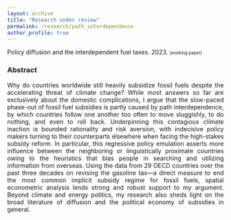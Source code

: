 ```yaml
---
layout: archive
title: "Research under review"
permalink: /research/path_interdependence
author_profile: true
---
```

Policy diffusion and the interdependent fuel taxes. 2023. <a href="/files/path_interdependence.pdf" target="_blank"><i class="fas fa-fw fa-link"></i></a><font size="1">[working paper]</font>

### Abstract
<div style="text-align: justify">
Why do countries worldwide still heavily subsidize fossil fuels despite the accelerating threat of climate change? While most answers so far are exclusively about the domestic complications, I argue that the slow-paced phase-out of fossil fuel subsidies is partly caused by path interdependence, by which countries follow one another too often to move sluggishly, to do nothing, and even to roll back. Underpinning this contagious climate inaction is bounded rationality and risk aversion, with indecisive policy makers turning to their counterparts elsewhere when facing the high-stakes subsidy reform. In particular, this regressive policy emulation asserts more influence between the neighboring or linguistically proximate countries owing to the heuristics that bias people in searching and utilizing information from overseas. Using the data from 29 OECD countries over the past three decades on revising the gasoline tax&mdash;a direct measure to end the most common implicit subsidy regime for fossil fuels, spatial econometric analysis lends strong and robust support to my argument. Beyond climate and energy politics, my research also sheds light on the broad literature of diffusion and the political economy of subsidies in general.
</div>
